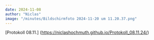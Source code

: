 ```yaml
---
date: 2024-11-08
author: "Niclas"
image: "/minutes/Bildschirmfoto 2024-11-20 um 11.20.37.png"
---
```


[Protokoll 08.11.] (https://niclashochmuth.github.io/Protokoll_08.11.24/)